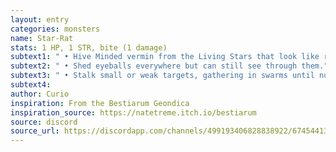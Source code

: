 ```yaml
---
layout: entry
categories: monsters 
name: Star-Rat
stats: 1 HP, 1 STR, bite (1 damage)
subtext1: " • Hive Minded vermin from the Living Stars that look like rats with clusters of eyes and starry hide."
subtext2: " • Shed eyeballs everywhere but can still see through them."
subtext3: " • Stalk small or weak targets, gathering in swarms until numerous enough to attack."
subtext4: 
author: Curio
inspiration: From the Bestiarum Geondica
inspiration_source: https://natetreme.itch.io/bestiarum
source: discord
source_url: https://discordapp.com/channels/499193406828838922/674544134798966806/705384424245690378
---
```

